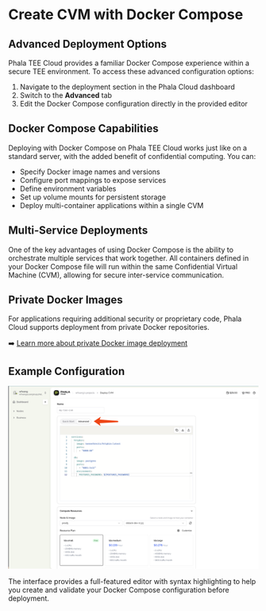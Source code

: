 # Create CVM with Docker Compose

## Advanced Deployment Options

Phala TEE Cloud provides a familiar Docker Compose experience within a secure TEE environment. To access these advanced configuration options:

1. Navigate to the deployment section in the Phala Cloud dashboard
2. Switch to the **Advanced** tab
3. Edit the Docker Compose configuration directly in the provided editor

## Docker Compose Capabilities

Deploying with Docker Compose on Phala TEE Cloud works just like on a standard server, with the added benefit of confidential computing. You can:

* Specify Docker image names and versions
* Configure port mappings to expose services
* Define environment variables
* Set up volume mounts for persistent storage
* Deploy multi-container applications within a single CVM

## Multi-Service Deployments

One of the key advantages of using Docker Compose is the ability to orchestrate multiple services that work together. All containers defined in your Docker Compose file will run within the same Confidential Virtual Machine (CVM), allowing for secure inter-service communication.

## Private Docker Images

For applications requiring additional security or proprietary code, Phala Cloud supports deployment from private Docker repositories.

➡️ [Learn more about private Docker image deployment](../crete-cvm/create-with-private-docker-image/)

## Example Configuration

![Docker Compose deployment interface](../../.gitbook/assets/cloud-compose-deployment.png)

The interface provides a full-featured editor with syntax highlighting to help you create and validate your Docker Compose configuration before deployment.

